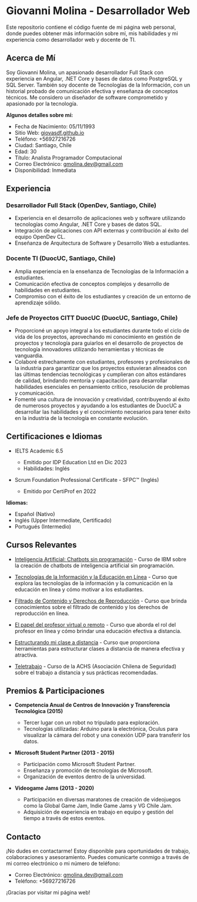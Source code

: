 # Giovanni Molina - Desarrollador Web

Este repositorio contiene el código fuente de mi página web personal, donde puedes obtener más información sobre mí, mis habilidades y mi experiencia como desarrollador web y docente de TI.

## Acerca de Mí

Soy Giovanni Molina, un apasionado desarrollador Full Stack con experiencia en Angular, .NET Core y bases de datos como PostgreSQL y SQL Server. También soy docente de Tecnologías de la Información, con un historial probado de comunicación efectiva y enseñanza de conceptos técnicos. Me considero un diseñador de software comprometido y apasionado por la tecnología.



**Algunos detalles sobre mí:**
- Fecha de Nacimiento: 05/11/1993
- Sitio Web: [giovasdf.github.io](https://giovasdf.github.io/)
- Teléfono: +56927216726
- Ciudad: Santiago, Chile
- Edad: 30
- Título: Analista Programador Computacional
- Correo Electrónico: gmolina.dev@gmail.com
- Disponibilidad: Inmediata

## Experiencia

### Desarrollador Full Stack (OpenDev, Santiago, Chile)
- Experiencia en el desarrollo de aplicaciones web y software utilizando tecnologías como Angular, .NET Core y bases de datos SQL.
- Integración de aplicaciones con API externas y contribución al éxito del equipo OpenDev CL.
- Enseñanza de Arquitectura de Software y Desarrollo Web a estudiantes.

### Docente TI (DuocUC, Santiago, Chile)
- Amplia experiencia en la enseñanza de Tecnologías de la Información a estudiantes.
- Comunicación efectiva de conceptos complejos y desarrollo de habilidades en estudiantes.
- Compromiso con el éxito de los estudiantes y creación de un entorno de aprendizaje sólido.

### Jefe de Proyectos CITT DuocUC (DuocUC, Santiago, Chile)
- Proporcioné un apoyo integral a los estudiantes durante todo el ciclo de vida de los proyectos, aprovechando mi conocimiento en gestión de proyectos y tecnología para guiarlos en el desarrollo de proyectos de tecnología innovadores utilizando herramientas y técnicas de vanguardia.
- Colaboré estrechamente con estudiantes, profesores y profesionales de la industria para garantizar que los proyectos estuvieran alineados con las últimas tendencias tecnológicas y cumplieran con altos estándares de calidad, brindando mentoría y capacitación para desarrollar habilidades esenciales en pensamiento crítico, resolución de problemas y comunicación.
- Fomenté una cultura de innovación y creatividad, contribuyendo al éxito de numerosos proyectos y ayudando a los estudiantes de DuocUC a desarrollar las habilidades y el conocimiento necesarios para tener éxito en la industria de la tecnología en constante evolución.

## Certificaciones e Idiomas

- IELTS Academic 6.5
  - Emitido por IDP Education Ltd en Dic 2023
  - Habilidades: Inglés

- Scrum Foundation Professional Certificate - SFPC™ (Inglés)
  - Emitido por CertiProf en 2022

**Idiomas:**
- Español (Nativo)
- Inglés (Upper Intermediate, Certificado)
- Portugués (Intermedio)

## Cursos Relevantes

- [Inteligencia Artificial: Chatbots sin programación](#) - Curso de IBM sobre la creación de chatbots de inteligencia artificial sin programación.

- [Tecnologías de la Información y la Educación en Línea](#) - Curso que explora las tecnologías de la información y la comunicación en la educación en línea y cómo motivar a los estudiantes.

- [Filtrado de Contenido y Derechos de Reproducción](#) - Curso que brinda conocimientos sobre el filtrado de contenido y los derechos de reproducción en línea.

- [El papel del profesor virtual o remoto](#) - Curso que aborda el rol del profesor en línea y cómo brindar una educación efectiva a distancia.

- [Estructurando mi clase a distancia](#) - Curso que proporciona herramientas para estructurar clases a distancia de manera efectiva y atractiva.

- [Teletrabajo](#) - Curso de la ACHS (Asociación Chilena de Seguridad) sobre el trabajo a distancia y sus prácticas recomendadas.

## Premios & Participaciones

- **Competencia Anual de Centros de Innovación y Transferencia Tecnológica (2015)**
  - Tercer lugar con un robot no tripulado para exploración.
  - Tecnologías utilizadas: Arduino para la electrónica, Oculus para visualizar la cámara del robot y una conexión UDP para transferir los datos.

- **Microsoft Student Partner (2013 - 2015)**
  - Participación como Microsoft Student Partner.
  - Enseñanza y promoción de tecnologías de Microsoft.
  - Organización de eventos dentro de la universidad.

- **Videogame Jams (2013 - 2020)**
  - Participación en diversas maratones de creación de videojuegos como la Global Game Jam, Indie Game Jams y VG Chile Jam.
  - Adquisición de experiencia en trabajo en equipo y gestión del tiempo a través de estos eventos.

## Contacto

¡No dudes en contactarme! Estoy disponible para oportunidades de trabajo, colaboraciones y asesoramiento. Puedes comunicarte conmigo a través de mi correo electrónico o mi número de teléfono:

- Correo Electrónico: [gmolina.dev@gmail.com](mailto:gmolina.dev@gmail.com)
- Teléfono: +56927216726

¡Gracias por visitar mi página web!


